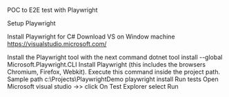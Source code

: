 POC to E2E test with Playwright

Setup Playwright

Install Playwright for C#
Download VS on Window machine
https://visualstudio.microsoft.com/

Install the Playwright tool with the next command
  dotnet tool install --global Microsoft.Playwright.CLI 
Install Playwright (this includes the browsers Chromium, Firefox, Webkit). Execute this command inside the project path. Sample path c:\Projects\PlaywrightDemo
  playwright install
Run tests
Open Microsoft visual studio ->> click On Test Explorer select Run
